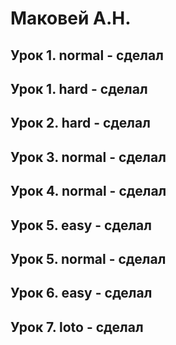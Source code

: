 # Маковей А.Н.
## Урок 1. normal - сделал
## Урок 1. hard - сделал
## Урок 2. hard - сделал
## Урок 3. normal - сделал
## Урок 4. normal - сделал
## Урок 5. easy - сделал
## Урок 5. normal - сделал
## Урок 6. easy - сделал
## Урок 7. loto - сделал
